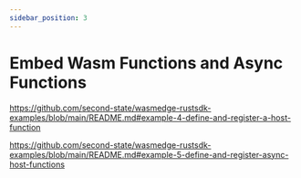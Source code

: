 ```yaml
---
sidebar_position: 3
---
```


# Embed Wasm Functions and Async Functions

https://github.com/second-state/wasmedge-rustsdk-examples/blob/main/README.md#example-4-define-and-register-a-host-function

https://github.com/second-state/wasmedge-rustsdk-examples/blob/main/README.md#example-5-define-and-register-async-host-functions
